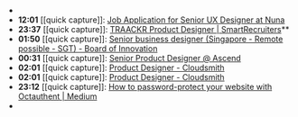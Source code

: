 -
- **12:01** [[quick capture]]:  [Job Application for Senior UX Designer at Nuna](https://boards.greenhouse.io/nuna/jobs/3507633)
- **23:37** [[quick capture]]:  [TRAACKR Product Designer | SmartRecruiters](https://www.smartrecruiters.com/Traackr/743999826926787-product-designer)**
- **01:50** [[quick capture]]:  [Senior business designer (Singapore - Remote possible - SGT) - Board of Innovation](https://apply.workable.com/boardofinnovation/j/3F39AFEA50/)
- **00:31** [[quick capture]]:  [Senior Product Designer @ Ascend](https://jobs.ashbyhq.com/ascend/2e60e4c2-ebc3-4078-a247-50cef78c8570/application?utm_source=DBWPLKBwnb)
- **02:01** [[quick capture]]:  [Product Designer - Cloudsmith](https://apply.workable.com/cloudsmith/j/74AF76D686/)
- **02:01** [[quick capture]]:  [Product Designer - Cloudsmith](https://apply.workable.com/cloudsmith/j/74AF76D686/)
- **23:12** [[quick capture]]:  [How to password-protect your website with Octauthent | Medium](https://octauthent.medium.com/how-to-password-protect-your-website-with-octauthent-5e634d00faa2)
-